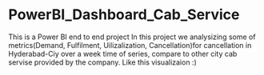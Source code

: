 # PowerBI_Dashboard_Cab_Service
This is a Power BI end to end project
In this project we analysizing some of metrics(Demand, Fulfilment, Uilizalization, Cancellation)for cancellation in Hyderabad-Ciy over a week time of series, compare to other city cab servise provided by the company.
Like this visualizaion :)
